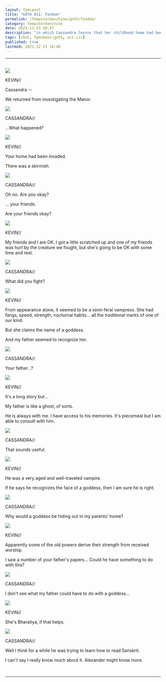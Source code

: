 ```yaml
---
layout: fpmcpost
title: "GOTH 011: Fandom"
permalink: /femputermanchine/goth/fandom/
category: femputermanchine
date: 2021-11-23 10:47
description: "in which Cassandra learns that her childhood home had been invaded"
tags: [chat, fpmcmain-goth, act-iii]
published: true
lastmod: 2021-12-23 10:48
---
```

[//]: # ( 12/23/21  -added)

*****
<br>
<div class="chat-box">
<img src="{{ site.url }}/assets/tb/kevin-bluecoat.jpg" class="chat-portrait" />
<p class="ppl-sez">KEVIN//</p>
<p class="ppl-sez">Cassandra --</p>
<p class="ppl-sez">We returned from investigating the Manor.</p>
</div>

<div class="chat-box">
<img src="{{ site.url }}/assets/tb/cassandragoth.jpg" class="chat-portrait" />
<p class="ppl-sez">CASSANDRA//</p>
<p class="ppl-sez">...What happened?</p>
</div>

<div class="chat-box">
<img src="{{ site.url }}/assets/tb/kevin-bluecoat.jpg" class="chat-portrait" />
<p class="ppl-sez">KEVIN//</p>
<p class="ppl-sez">Your home had been invaded.</p>
<p class="ppl-sez">There was a skirmish.</p>
</div>

<div class="chat-box">
<img src="{{ site.url }}/assets/tb/cassandragoth.jpg" class="chat-portrait" />
<p class="ppl-sez">CASSANDRA//</p>
<p class="ppl-sez">Oh no. Are you okay?</p>
<p class="ppl-sez">... your friends.</p>
<p class="ppl-sez">Are your friends okay?</p>
</div>

<div class="chat-box">
<img src="{{ site.url }}/assets/tb/kevin-bluecoat.jpg" class="chat-portrait" />
<p class="ppl-sez">KEVIN//</p>
<p class="ppl-sez">My friends and I are OK. I got a little scratched up and one of my friends was hurt by the creature we fought, but she's going to be OK with some time and rest.</p>
</div>

<div class="chat-box">
<img src="{{ site.url }}/assets/tb/cassandragoth.jpg" class="chat-portrait" />
<p class="ppl-sez">CASSANDRA//</p>
<p class="ppl-sez">What did you fight?</p>
</div>

<div class="chat-box">
<img src="{{ site.url }}/assets/tb/kevin-bluecoat.jpg" class="chat-portrait" />
<p class="ppl-sez">KEVIN//</p>
<p class="ppl-sez">From appearance alone, it seemed to be a semi-feral vampress. She had fangs, speed, strength, nocturnal habits... all the traditional marks of one of our kind.</p>
<p class="ppl-sez">But she claims the name of a goddess.</p>
<p class="ppl-sez">And my father seemed to recognize her.</p>
</div>

<div class="chat-box">
<img src="{{ site.url }}/assets/tb/cassandragoth.jpg" class="chat-portrait" />
<p class="ppl-sez">CASSANDRA//</p>
<p class="ppl-sez">Your father...?</p>
</div>

<div class="chat-box">
<img src="{{ site.url }}/assets/tb/kevin-bluecoat.jpg" class="chat-portrait" />
<p class="ppl-sez">KEVIN//</p>
<p class="ppl-sez">It's a long story but...</p>
<p class="ppl-sez">My father is like a ghost, of sorts.</p>
<p class="ppl-sez">He is always with me. I have access to his memories. It's piecemeal but I am able to consult with him.</p>
</div>

<div class="chat-box">
<img src="{{ site.url }}/assets/tb/cassandragoth.jpg" class="chat-portrait" />
<p class="ppl-sez">CASSANDRA//</p>
<p class="ppl-sez">That sounds useful.</p>
</div>

<div class="chat-box">
<img src="{{ site.url }}/assets/tb/kevin-bluecoat.jpg" class="chat-portrait" />
<p class="ppl-sez">KEVIN//</p>
<p class="ppl-sez">He was a very aged and well-traveled vampire.</p>
<p class="ppl-sez">If he says he recognizes the face of a goddess, then I am sure he is right.</p>
</div>

<div class="chat-box">
<img src="{{ site.url }}/assets/tb/cassandragoth.jpg" class="chat-portrait" />
<p class="ppl-sez">CASSANDRA//</p>
<p class="ppl-sez">Why would a goddess be hiding out in my parents' home?</p>
</div>

<div class="chat-box">
<img src="{{ site.url }}/assets/tb/kevin-bluecoat.jpg" class="chat-portrait" />
<p class="ppl-sez">KEVIN//</p>
<p class="ppl-sez">Apparently some of the old powers derive their strength from received worship.</p>
<p class="ppl-sez">I saw a number of your father's papers... Could he have something to do with this?</p>
</div>

<div class="chat-box">
<img src="{{ site.url }}/assets/tb/cassandragoth.jpg" class="chat-portrait" />
<p class="ppl-sez">CASSANDRA//</p>
<p class="ppl-sez">I don't see what my father could have to do with a goddess...</p>
</div>

<div class="chat-box">
<img src="{{ site.url }}/assets/tb/kevin-bluecoat.jpg" class="chat-portrait" />
<p class="ppl-sez">KEVIN//</p>
<p class="ppl-sez">She's Bharatiya, if that helps.</p>
</div>

<div class="chat-box">
<img src="{{ site.url }}/assets/tb/cassandragoth.jpg" class="chat-portrait" />
<p class="ppl-sez">CASSANDRA//</p>
<p class="ppl-sez">Well I think for a while he was trying to learn how to read Sanskrit.</p>
<p class="ppl-sez">I can't say I really know much about it. Alexander might know more.</p>
</div>
<br>

*****

